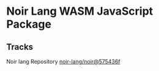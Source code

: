 # Noir Lang WASM JavaScript Package

## Tracks
Noir lang Repository [noir-lang/noir@575436f](https://github.com/noir-lang/noir/tree/575436faacc75a945456748f252ac731107e5564)